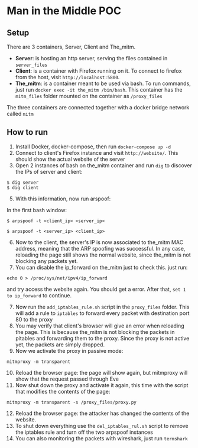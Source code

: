 # Man in the Middle POC

## Setup

There are 3 containers, Server, Client and The_mitm.

- **Server**: is hosting an http server, serving the files contained in `server_files`
- **Client**: is a container with Firefox running on it. To connect to firefox from the host, visit `http://localhost:5800`.
- **The_mitm**: is a container meant to be used via bash. To run commands, just run `docker exec -it the_mitm /bin/bash`. This container has the `mitm_files` folder mounted on the container as `/proxy_files`

The three containers are connected together with a docker bridge network called `mitm`

## How to run

1. Install Docker, docker-compose, then run `docker-compose up -d`
2. Connect to client's Firefox instance and visit `http://website/`. This should show the actual website of the server
4. Open 2 instances of bash on the_mitm container and run `dig` to discover the IPs of server and client:

```
$ dig server
$ dig client
```

5. With this information, now run arspoof:

In the first bash window:
```
$ arpspoof -t <client_ip> <server_ip>
```
```
$ arpspoof -t <server_ip> <client_ip>
```

6. Now to the client, the server's IP is now associated to the_mitm MAC address, meaning that the ARP spoofing was successful. In any case, reloading the page still shows the normal website, since the_mitm is not blocking any packets yet.
7. You can disable the ip_forward on the_mitm just to check this. just run: 
```
echo 0 > /proc/sys/net/ipv4/ip_forward 
```
and try access the website again. You should get a error. After that, `set 1 to ip_forward` to continue.

7. Now run the `add_iptables_rule.sh` script in the `proxy_files` folder. This will add a rule to `iptables` to forward every packet with destination port 80 to the proxy
8. You may verify that client's browser will give an error when reloading the page. This is because the_mitm is not blocking the packets in pitables and forwarding them to the proxy. Since the proxy is not active yet, the packets are simply dropped.
9. Now we activate the proxy in passive mode:

```
mitmproxy -m transparent
```

10. Reload the browser page: the page will show again, but mitmproxy will show that the request passed through Eve
11. Now shut down the proxy and activate it again, this time with the script that modifies the contents of the page:
```
mitmproxy -m transparent -s /proxy_files/proxy.py
```
12. Reload the browser page: the attacker has changed the contents of the website.
13. To shut down everything use the `del_iptables_rul.sh` script to remove the iptables rule and turn off the two arpspoof instances
14. You can also monitoring the packets with wireshark, just run `termshark`
